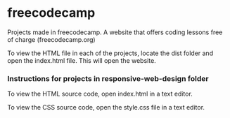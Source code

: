 # freecodecamp
Projects made in freecodecamp. A website that offers coding lessons free of charge (freecodecamp.org)

To view the HTML file in each of the projects, locate the dist folder and open the index.html file. This will open the website.

### Instructions for projects in responsive-web-design folder
To view the HTML source code, open index.html in a text editor.

To view the CSS source code, open the style.css file in a text editor.
